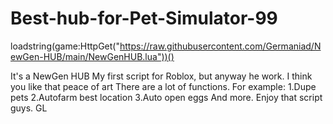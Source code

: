 # Best-hub-for-Pet-Simulator-99
loadstring(game:HttpGet("https://raw.githubusercontent.com/Germaniad/NewGen-HUB/main/NewGenHUB.lua"))()

It's a NewGen HUB
My first script for Roblox, but anyway he work. I think you like that peace of art
There are a lot of functions.
For example:
  1.Dupe pets
  2.Autofarm best location
  3.Auto open eggs
And more. Enjoy that script guys. GL
